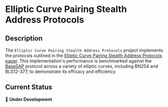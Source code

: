 # Elliptic Curve Pairing Stealth Address Protocols

## Description

The `Elliptic Curve Pairing Stealth Address Protocols` project implements the protocols outlined in the [Elliptic Curve Pairing Stealth Address Protocols paper](https://arxiv.org/abs/2312.12131). This implementation's performance is benchmarked against the [BaseSAP](https://arxiv.org/abs/2306.14272) protocol across a variety of elliptic curves, including BN254 and BLS12-377, to demonstrate its efficacy and efficiency. 

## Current Status
📜 **Under Development**